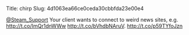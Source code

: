 Title: chirp
Slug: 4d1063ea66ce0ceda30cbbfda23e00e4

<a href="http://twitter.com/Steam_Support">@Steam_Support</a> Your client wants to connect to weird news sites, e.g. <a href="http://t.co/ImQr1dnWWw">http://t.co/ImQr1dnWWw</a> <a href="http://t.co/bVhdbNAruV">http://t.co/bVhdbNAruV</a>. <a href="http://t.co/p59TYfoJzn">http://t.co/p59TYfoJzn</a>
